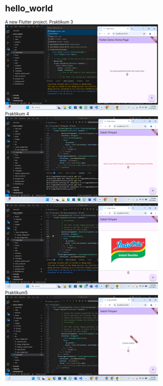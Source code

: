 # hello_world

A new Flutter project.
Praktikum 3
![Screenshoot](images/01.jpg)
Praktikum 4
![Screenshoot](images/02.jpg)
![Screenshoot](images/03.jpg)
Praktikum5
![Screenshoot](images/04.jpg)